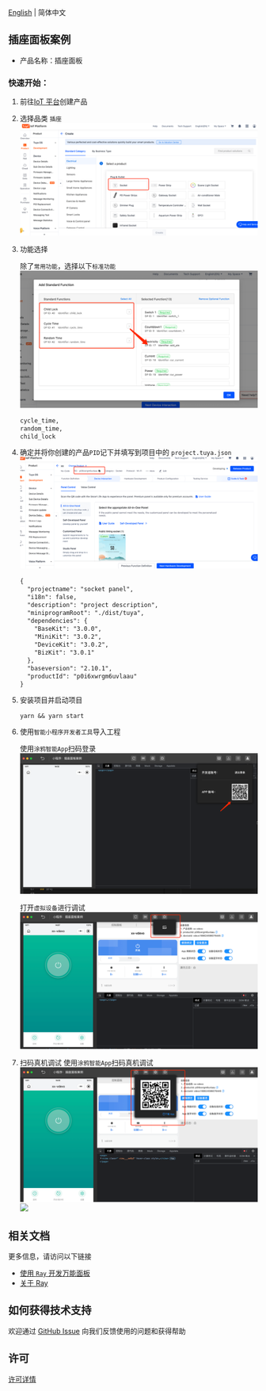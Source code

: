 [English](README.md) | 简体中文[](README_zh.md)

## 插座面板案例

- 产品名称：插座面板

### 快速开始：

1. 前往[IoT 平台](https://iot.tuya.com/)创建产品

2. 选择品类 `插座`
   ![功能选择](./images/iot01.png)
3. 功能选择

   除了`常用功能`，选择以下`标准功能`
   ![功能选择](./images/iot02.png)

   ```
   cycle_time,
   random_time,
   child_lock
   ```

4. 确定并将你创建的产品`PID`记下并填写到项目中的 `project.tuya.json`
   ![pid](./images/iot04.png)

   ```
   {
     "projectname": "socket panel",
     "i18n": false,
     "description": "project description",
     "miniprogramRoot": "./dist/tuya",
     "dependencies": {
       "BaseKit": "3.0.0",
       "MiniKit": "3.0.2",
       "DeviceKit": "3.0.2",
       "BizKit": "3.0.1"
     },
     "baseversion": "2.10.1",
     "productId": "p0i6xwrgm6uvlaau"
   }
   ```

5. 安装项目并启动项目

   ```
   yarn && yarn start
   ```

6. 使用`智能小程序开发者工具`导入工程

   使用`涂鸦智能App`扫码登录
   ![IDE01](./images/iot05.png)

   打开`虚拟设备`进行调试
   ![IDE02](./images/iot06.png)

7. 扫码真机调试
   使用`涂鸦智能App`扫码真机调试
   ![IDE04](./images/iot07.png)
   <image src="./images/iot08.png" width=200 />

## 相关文档

更多信息，请访问以下链接

- [使用 `Ray` 开发万能面板](https://developer.tuya.com/cn/miniapp-codelabs/codelabs/panelmore-guide/index.html#0)
- [关于 Ray](https://developer.tuya.com/cn/ray)

## 如何获得技术支持

欢迎通过 [GitHub Issue](https://github.com/Tuya-Community/tuya-ray-demo/issues) 向我们反馈使用的问题和获得帮助

## 许可

[许可详情](LICENSE)
